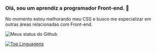 ### Olá, sou um aprendiz a programador Front-end. 👋

No momento estou melhorando meu CSS e busco me especializar em outras áreas relacionadas com Front-end.

![Meus status do Github](https://github-readme-stats.vercel.app/api?username=luiz-wendland&show_icons=true&theme=radical)

[![Top Linguagens](https://github-readme-stats.vercel.app/api/top-langs/?username=luiz-wendland&layout=compact&theme=radical)](https://github.com/anuraghazra/github-readme-stats)



